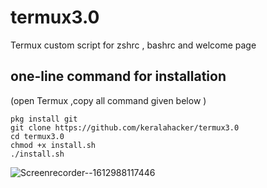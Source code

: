 # termux3.0

Termux custom script for zshrc , bashrc and welcome page 

## one-line command for installation 
 (open Termux ,copy all command given below ) 
```
pkg install git
git clone https://github.com/keralahacker/termux3.0  
cd termux3.0 
chmod +x install.sh 
./install.sh
```




![Screenrecorder--1612988117446](https://user-images.githubusercontent.com/64751167/107566496-ff157080-6c0a-11eb-9ea8-ecbe5385f39c.gif)
